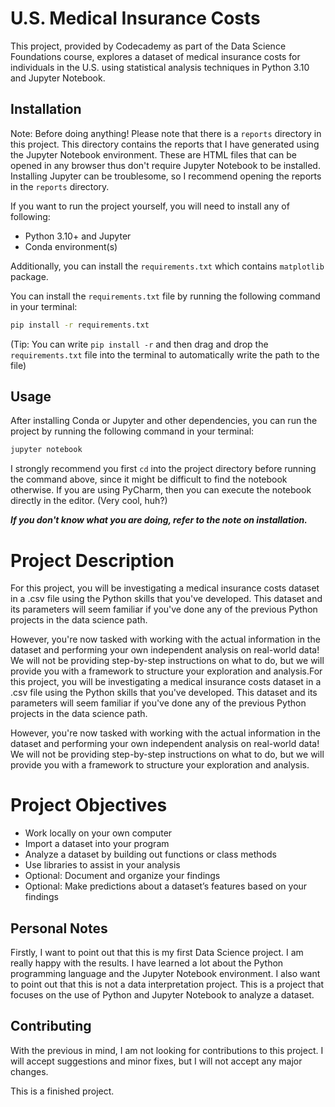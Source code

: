 # U.S. Medical Insurance Costs
This project, provided by Codecademy as part of the Data Science Foundations course, explores a dataset of medical insurance costs for individuals in the U.S. using statistical analysis techniques in Python 3.10 and Jupyter Notebook.

## Installation

Note:
Before doing anything!
Please note that there is a `reports` directory in this project.
This directory contains the reports that I have generated using the Jupyter Notebook environment.
These are HTML files that can be opened in any browser thus don't require Jupyter Notebook to be installed.
Installing Jupyter can be troublesome, so I recommend opening the reports in the `reports` directory.

If you want to run the project yourself, you will need to install any of following:
- Python 3.10+ and Jupyter
- Conda environment(s)

Additionally, you can install the `requirements.txt` which contains `matplotlib` package.

You can install the `requirements.txt` file by running the following command in your terminal:
```bash
pip install -r requirements.txt
```
(Tip:
You can write `pip install -r` and then drag
and drop the `requirements.txt` file into the terminal to automatically write the path to the file)

## Usage

After installing Conda or Jupyter and other dependencies,
you can run the project by running the following command in your terminal:
```bash
jupyter notebook
```

I strongly recommend you first `cd` into the project directory before running the command above,
since it might be difficult to find the notebook otherwise.
If you are using PyCharm, then you can execute the notebook directly in the editor.
(Very cool, huh?)

**_If you don't know what you are doing, refer to the note on installation._**

# Project Description

For this project, you will be investigating a medical insurance costs dataset in a .csv file using the Python skills that you've developed. This dataset and its parameters will seem familiar if you've done any of the previous Python projects in the data science path.

However, you're now tasked with working with the actual information in the dataset and performing your own independent analysis on real-world data! We will not be providing step-by-step instructions on what to do, but we will provide you with a framework to structure your exploration and analysis.For this project, you will be investigating a medical insurance costs dataset in a .csv file using the Python skills that you've developed. This dataset and its parameters will seem familiar if you've done any of the previous Python projects in the data science path.

However, you're now tasked with working with the actual information in the dataset and performing your own independent analysis on real-world data! We will not be providing step-by-step instructions on what to do, but we will provide you with a framework to structure your exploration and analysis.

# Project Objectives

- Work locally on your own computer
- Import a dataset into your program
- Analyze a dataset by building out functions or class methods
- Use libraries to assist in your analysis
- Optional: Document and organize your findings
- Optional: Make predictions about a dataset’s features based on your findings

## Personal Notes

Firstly, I want to point out that this is my first Data Science project.
I am really happy with the results.
I have learned a lot about the Python programming language and the Jupyter Notebook environment.
I also want to point out that this is not a data interpretation project.
This is a project that focuses on the use of Python and Jupyter Notebook to analyze a dataset.


## Contributing

With the previous in mind, I am not looking for contributions to this project.
I will accept suggestions and minor fixes, but I will not accept any major changes.

This is a finished project.
